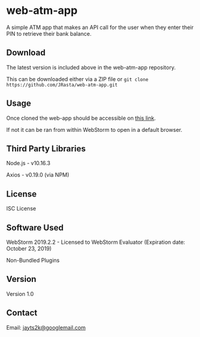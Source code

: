 # web-atm-app

A simple ATM app that makes an API call for the user when they enter their PIN to retrieve their bank balance.



## Download

The latest version is included above in the web-atm-app repository. 

This can be downloaded either via a ZIP file or `git clone https://github.com/JRasta/web-atm-app.git`



## Usage

Once cloned the web-app should be accessible on [this link](http://localhost:63342/web-atm-app/src/index.html). 

If not it can be ran from within WebStorm to open in a default browser.



## Third Party Libraries

Node.js - v10.16.3

Axios - v0.19.0 (via NPM)



## License

ISC License



## Software Used

WebStorm 2019.2.2 - Licensed to WebStorm Evaluator (Expiration date: October 23, 2019)

Non-Bundled Plugins



## Version 

Version 1.0



## Contact

Email: jayts2k@googlemail.com
